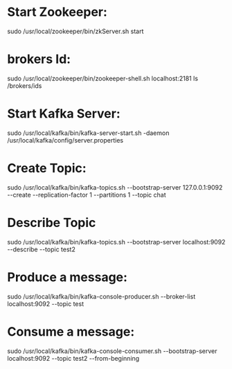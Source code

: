 # Start Zookeeper:

sudo /usr/local/zookeeper/bin/zkServer.sh start

# brokers Id:

sudo /usr/local/zookeeper/bin/zookeeper-shell.sh localhost:2181 ls /brokers/ids

# Start Kafka Server:

sudo /usr/local/kafka/bin/kafka-server-start.sh -daemon /usr/local/kafka/config/server.properties

# Create Topic:

sudo /usr/local/kafka/bin/kafka-topics.sh --bootstrap-server 127.0.0.1:9092 --create --replication-factor 1 --partitions 1 --topic chat

# Describe Topic

sudo /usr/local/kafka/bin/kafka-topics.sh --bootstrap-server localhost:9092 --describe --topic test2

# Produce a message:

sudo /usr/local/kafka/bin/kafka-console-producer.sh --broker-list localhost:9092 --topic test

# Consume a message:

sudo /usr/local/kafka/bin/kafka-console-consumer.sh --bootstrap-server localhost:9092 --topic test2 --from-beginning
